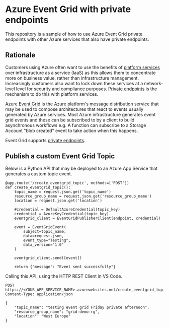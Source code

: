 # Azure Event Grid with private endpoints

This repository is a sample of how to use Azure Event Grid private endpoints with other Azure services that also have private endpoints.

## Rationale

Customers using Azure often want to use the benefits of [platform services](https://learn.microsoft.com/en-us/azure/architecture/guide/design-principles/managed-services) over infrastructure as a service (IaaS) as this allows them to concentrate more on business value, rather than infrastructure management. Increasingly customers also want to lock down these services at a network-level level for security and compliance purposes. [Private endpoints](https://learn.microsoft.com/en-us/azure/private-link/private-endpoint-overview) is the mechanism to do this with platform services. 

Azure [Event Grid](https://learn.microsoft.com/en-us/azure/event-grid/overview) is the Azure platform's message distribution service that may be used to compose architectures that react to events usually generated by Azure services. Most Azure infrastructure generates event grid events and these can be subscribed to by a client to build asynchronous workflows e.g. A function can subscribe to a Storage Account "blob created" event to take action when this happens.

Event Grid supports [private endpoints](https://learn.microsoft.com/en-us/azure/event-grid/configure-private-endpoints). 


## Publish a custom Event Grid Topic

Below is a Python API that may be deployed to an Azure App Service that generates a custom topic event.

```
@app.route('/create_eventgrid_topic', methods=['POST'])
def create_eventgrid_topic():
    topic_name = request.json.get('topic_name')
    resource_group_name = request.json.get('resource_group_name')
    location = request.json.get('location')

    #credential = DefaultAzureCredential(topic_key)
    credential = AzureKeyCredential(topic_key)
    eventgrid_client = EventGridPublisherClient(endpoint, credential)

    event = EventGridEvent(
        subject=topic_name,
        data=request.json,
        event_type="Testing",
        data_version="1.0"
    )

    eventgrid_client.send([event])

    return {"message": "Event sent successfully"}
```

Calling this API, using the HTTP REST Client in VS Code.

```
POST https://<YOUR_APP_SERVICE_NAME>.azurewebsites.net/create_eventgrid_topic
Content-Type: application/json

{
    "topic_name": "testing event grid Friday private afternoon",
    "resource_group_name": "grid-demo-rg",
    "location": "West Europe"
}
```
